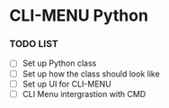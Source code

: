 # CLI-MENU Python 

### TODO LIST 

- [ ] Set up Python class
- [ ] Set up how the class should look like
- [ ] Set up UI for CLI-MENU
- [ ] CLI Menu intergrastion with CMD 